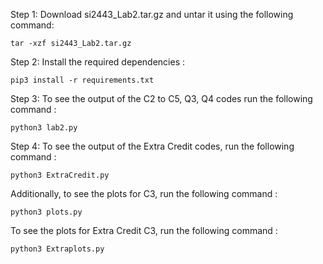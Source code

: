 Step 1: Download si2443_Lab2.tar.gz and untar it using the following command:
```
tar -xzf si2443_Lab2.tar.gz
```
Step 2: Install the required dependencies : 

```
pip3 install -r requirements.txt
```

Step 3: To see the output of the C2 to C5, Q3, Q4 codes run the following command :

```
python3 lab2.py
```

Step 4: To see the output of the Extra Credit codes, run the following command :

```
python3 ExtraCredit.py
```
Additionally, to see the plots for C3, run the following command :
```
python3 plots.py
```
To see the plots for Extra Credit C3, run the following command :
```
python3 Extraplots.py
```
